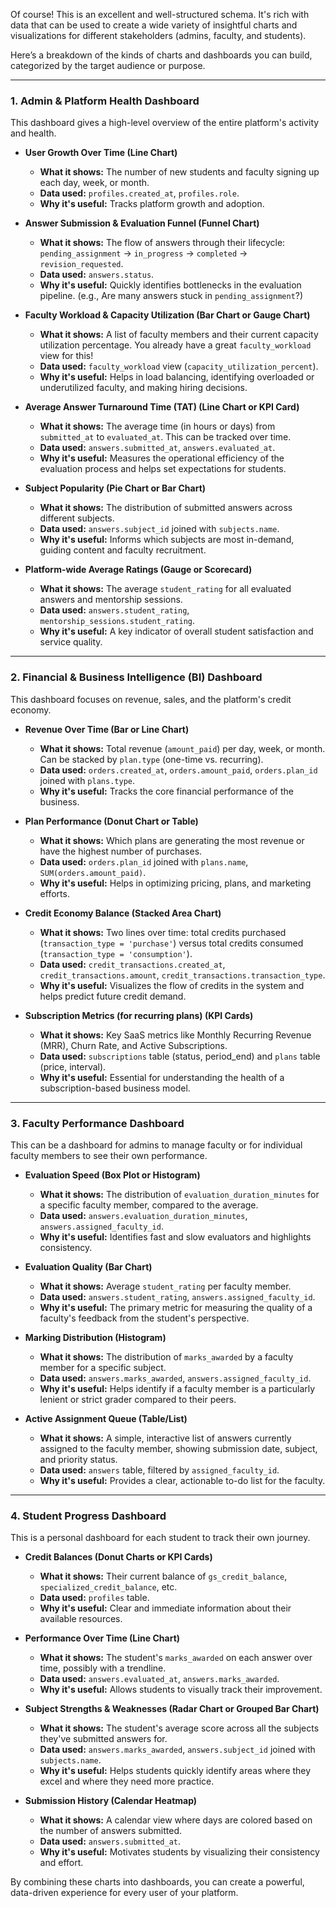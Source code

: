Of course! This is an excellent and well-structured schema. It's rich with data that can be used to create a wide variety of insightful charts and visualizations for different stakeholders (admins, faculty, and students).

Here’s a breakdown of the kinds of charts and dashboards you can build, categorized by the target audience or purpose.

---

### 1. Admin & Platform Health Dashboard

This dashboard gives a high-level overview of the entire platform's activity and health.

*   **User Growth Over Time (Line Chart)**
    *   **What it shows:** The number of new students and faculty signing up each day, week, or month.
    *   **Data used:** `profiles.created_at`, `profiles.role`.
    *   **Why it's useful:** Tracks platform growth and adoption.

*   **Answer Submission & Evaluation Funnel (Funnel Chart)**
    *   **What it shows:** The flow of answers through their lifecycle: `pending_assignment` -> `in_progress` -> `completed` -> `revision_requested`.
    *   **Data used:** `answers.status`.
    *   **Why it's useful:** Quickly identifies bottlenecks in the evaluation pipeline. (e.g., Are many answers stuck in `pending_assignment`?)

*   **Faculty Workload & Capacity Utilization (Bar Chart or Gauge Chart)**
    *   **What it shows:** A list of faculty members and their current capacity utilization percentage. You already have a great `faculty_workload` view for this!
    *   **Data used:** `faculty_workload` view (`capacity_utilization_percent`).
    *   **Why it's useful:** Helps in load balancing, identifying overloaded or underutilized faculty, and making hiring decisions.

*   **Average Answer Turnaround Time (TAT) (Line Chart or KPI Card)**
    *   **What it shows:** The average time (in hours or days) from `submitted_at` to `evaluated_at`. This can be tracked over time.
    *   **Data used:** `answers.submitted_at`, `answers.evaluated_at`.
    *   **Why it's useful:** Measures the operational efficiency of the evaluation process and helps set expectations for students.

*   **Subject Popularity (Pie Chart or Bar Chart)**
    *   **What it shows:** The distribution of submitted answers across different subjects.
    *   **Data used:** `answers.subject_id` joined with `subjects.name`.
    *   **Why it's useful:** Informs which subjects are most in-demand, guiding content and faculty recruitment.

*   **Platform-wide Average Ratings (Gauge or Scorecard)**
    *   **What it shows:** The average `student_rating` for all evaluated answers and mentorship sessions.
    *   **Data used:** `answers.student_rating`, `mentorship_sessions.student_rating`.
    *   **Why it's useful:** A key indicator of overall student satisfaction and service quality.

---

### 2. Financial & Business Intelligence (BI) Dashboard

This dashboard focuses on revenue, sales, and the platform's credit economy.

*   **Revenue Over Time (Bar or Line Chart)**
    *   **What it shows:** Total revenue (`amount_paid`) per day, week, or month. Can be stacked by `plan.type` (one-time vs. recurring).
    *   **Data used:** `orders.created_at`, `orders.amount_paid`, `orders.plan_id` joined with `plans.type`.
    *   **Why it's useful:** Tracks the core financial performance of the business.

*   **Plan Performance (Donut Chart or Table)**
    *   **What it shows:** Which plans are generating the most revenue or have the highest number of purchases.
    *   **Data used:** `orders.plan_id` joined with `plans.name`, `SUM(orders.amount_paid)`.
    *   **Why it's useful:** Helps in optimizing pricing, plans, and marketing efforts.

*   **Credit Economy Balance (Stacked Area Chart)**
    *   **What it shows:** Two lines over time: total credits purchased (`transaction_type = 'purchase'`) versus total credits consumed (`transaction_type = 'consumption'`).
    *   **Data used:** `credit_transactions.created_at`, `credit_transactions.amount`, `credit_transactions.transaction_type`.
    *   **Why it's useful:** Visualizes the flow of credits in the system and helps predict future credit demand.

*   **Subscription Metrics (for recurring plans) (KPI Cards)**
    *   **What it shows:** Key SaaS metrics like Monthly Recurring Revenue (MRR), Churn Rate, and Active Subscriptions.
    *   **Data used:** `subscriptions` table (status, period_end) and `plans` table (price, interval).
    *   **Why it's useful:** Essential for understanding the health of a subscription-based business model.

---

### 3. Faculty Performance Dashboard

This can be a dashboard for admins to manage faculty or for individual faculty members to see their own performance.

*   **Evaluation Speed (Box Plot or Histogram)**
    *   **What it shows:** The distribution of `evaluation_duration_minutes` for a specific faculty member, compared to the average.
    *   **Data used:** `answers.evaluation_duration_minutes`, `answers.assigned_faculty_id`.
    *   **Why it's useful:** Identifies fast and slow evaluators and highlights consistency.

*   **Evaluation Quality (Bar Chart)**
    *   **What it shows:** Average `student_rating` per faculty member.
    *   **Data used:** `answers.student_rating`, `answers.assigned_faculty_id`.
    *   **Why it's useful:** The primary metric for measuring the quality of a faculty's feedback from the student's perspective.

*   **Marking Distribution (Histogram)**
    *   **What it shows:** The distribution of `marks_awarded` by a faculty member for a specific subject.
    *   **Data used:** `answers.marks_awarded`, `answers.assigned_faculty_id`.
    *   **Why it's useful:** Helps identify if a faculty member is a particularly lenient or strict grader compared to their peers.

*   **Active Assignment Queue (Table/List)**
    *   **What it shows:** A simple, interactive list of answers currently assigned to the faculty member, showing submission date, subject, and priority status.
    *   **Data used:** `answers` table, filtered by `assigned_faculty_id`.
    *   **Why it's useful:** Provides a clear, actionable to-do list for the faculty.

---

### 4. Student Progress Dashboard

This is a personal dashboard for each student to track their own journey.

*   **Credit Balances (Donut Charts or KPI Cards)**
    *   **What it shows:** Their current balance of `gs_credit_balance`, `specialized_credit_balance`, etc.
    *   **Data used:** `profiles` table.
    *   **Why it's useful:** Clear and immediate information about their available resources.

*   **Performance Over Time (Line Chart)**
    *   **What it shows:** The student's `marks_awarded` on each answer over time, possibly with a trendline.
    *   **Data used:** `answers.evaluated_at`, `answers.marks_awarded`.
    *   **Why it's useful:** Allows students to visually track their improvement.

*   **Subject Strengths & Weaknesses (Radar Chart or Grouped Bar Chart)**
    *   **What it shows:** The student's average score across all the subjects they've submitted answers for.
    *   **Data used:** `answers.marks_awarded`, `answers.subject_id` joined with `subjects.name`.
    *   **Why it's useful:** Helps students quickly identify areas where they excel and where they need more practice.

*   **Submission History (Calendar Heatmap)**
    *   **What it shows:** A calendar view where days are colored based on the number of answers submitted.
    *   **Data used:** `answers.submitted_at`.
    *   **Why it's useful:** Motivates students by visualizing their consistency and effort.

By combining these charts into dashboards, you can create a powerful, data-driven experience for every user of your platform.
